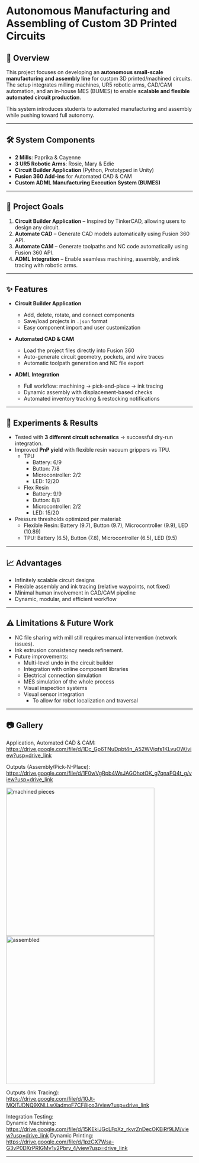 # Autonomous Manufacturing and Assembling of Custom 3D Printed Circuits  

## 📌 Overview  
This project focuses on developing an **autonomous small-scale manufacturing and assembly line** for custom 3D printed/machined circuits. The setup integrates milling machines, UR5 robotic arms, CAD/CAM automation, and an in-house MES (BUMES) to enable **scalable and flexible automated circuit production**.  

This system introduces students to automated manufacturing and assembly while pushing toward full autonomy.  

---

## 🛠 System Components  
- **2 Mills**: Paprika & Cayenne  
- **3 UR5 Robotic Arms**: Rosie, Mary & Edie  
- **Circuit Builder Application** (Python, Prototyped in Unity)  
- **Fusion 360 Add-ins** for Automated CAD & CAM  
- **Custom ADML Manufacturing Execution System (BUMES)**  

---

## 🚀 Project Goals  
1. **Circuit Builder Application** – Inspired by TinkerCAD, allowing users to design any circuit.  
2. **Automate CAD** – Generate CAD models automatically using Fusion 360 API.  
3. **Automate CAM** – Generate toolpaths and NC code automatically using Fusion 360 API.  
4. **ADML Integration** – Enable seamless machining, assembly, and ink tracing with robotic arms.  

---

## ✨ Features  
- **Circuit Builder Application**  
  - Add, delete, rotate, and connect components  
  - Save/load projects in `.json` format  
  - Easy component import and user customization  

- **Automated CAD & CAM**  
  - Load the project files directly into Fusion 360  
  - Auto-generate circuit geometry, pockets, and wire traces  
  - Automatic toolpath generation and NC file export  

- **ADML Integration**  
  - Full workflow: machining → pick-and-place → ink tracing  
  - Dynamic assembly with displacement-based checks  
  - Automated inventory tracking & restocking notifications  

---

## 🔬 Experiments & Results  
- Tested with **3 different circuit schematics** → successful dry-run integration.  
- Improved **PnP yield** with flexible resin vacuum grippers vs TPU.  
  - TPU 
    - Battery: 6/9  
    - Button: 7/8  
    - Microcontroller: 2/2  
    - LED: 12/20
  - Flex Resin
    - Battery: 9/9
    - Button: 8/8
    - Microcontroller: 2/2
    - LED: 15/20
- Pressure thresholds optimized per material:  
  - Flexible Resin: Battery (9.7), Button (9.7), Microcontroller (9.9), LED (10.89)  
  - TPU: Battery (6.5), Button (7.8), Microcontroller (6.5), LED (9.5)

---

## 📈 Advantages  
- Infinitely scalable circuit designs  
- Flexible assembly and ink tracing (relative waypoints, not fixed)  
- Minimal human involvement in CAD/CAM pipeline  
- Dynamic, modular, and efficient workflow  

---

## ⚠️ Limitations & Future Work  
- NC file sharing with mill still requires manual intervention (network issues).  
- Ink extrusion consistency needs refinement.  
- Future improvements:  
  - Multi-level undo in the circuit builder  
  - Integration with online component libraries  
  - Electrical connection simulation
  - MES simulation of the whole process
  - Visual inspection systems
  - Visual sensor integration
    - To allow for robot localization and traversal 

---

## 📷 Gallery  
Application, Automated CAD & CAM:<br>
https://drive.google.com/file/d/1Dc_Gp6TNuDpbt4n_A52WViqfs1KLvuOW/view?usp=drive_link<br>

Outputs (Assembly/Pick-N-Place):<br>
https://drive.google.com/file/d/1F0wVgRpb4WsJAGOhotOK_g7qnaFQ4t_g/view?usp=drive_link<br>

<p align="left">
  <img src="https://github.com/user-attachments/assets/6bb27599-96c0-47f5-bc45-36459b41e17c" alt="machined pieces" width="400"/>
  <img src="https://github.com/user-attachments/assets/c995fb4f-f565-4277-94ff-5b235d543600" alt="assembled" width="400"/>
</p>


Outputs (Ink Tracing):<br>
https://drive.google.com/file/d/10Jt-MQlTJDNQ9XNLLwXadmoF7CF8jco3/view?usp=drive_link

Integration Testing:<br>
Dynamic Machining: https://drive.google.com/file/d/15KEkiJGcLFpXz_rkvrZnDecOKEiRf9LM/view?usp=drive_link
Dynamic Printing: https://drive.google.com/file/d/1pzCX7Wsa-G3vP0DXrPRIGMv1y2Pbrv_4/view?usp=drive_link

---


